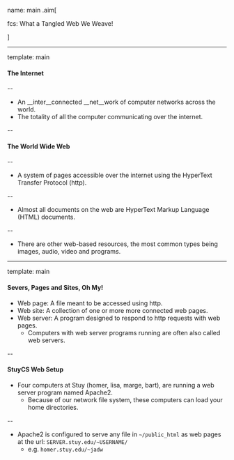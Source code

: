 name: main
.aim[<div>
  fcs: What a Tangled Web We Weave!
  </div>]

---
template: main

#### The Internet

--
- An __inter__connected __net__work of computer networks across the world.
- The totality of all the computer communicating over the internet.

--

####  The World Wide Web

--
- A system of pages accessible over the internet using the HyperText Transfer Protocol (http).

--
- Almost all documents on the web are HyperText Markup Language (HTML) documents.

--
- There are other web-based resources, the most common types being images, audio, video and programs.

---
template: main

#### Severs, Pages and Sites, Oh My!

- Web page: A file meant to be accessed using http.
- Web site: A collection of one or more more connected web pages.
- Web server: A program designed to respond to http requests with web pages.
  - Computers with web server programs running are often also called web servers.

--

#### StuyCS Web Setup
- Four computers at Stuy (homer, lisa, marge, bart), are running a web server program named Apache2.
  - Because of our network file system, these computers can load your home directories.

--
- Apache2 is configured to serve any file in `~/public_html` as web pages at the url: `SERVER.stuy.edu/~USERNAME/`
  - e.g. `homer.stuy.edu/~jadw`
